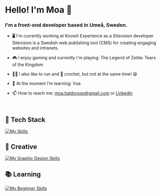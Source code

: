 # Hello! I'm Moa 👋
### I'm a front-end developer based in Umeå, Sweden. 

- 🖥️ I'm currently working at Knowit Experience as a Sitevision developer. Sitevision is a Swedish web publishing tool (CMS) for creating engaging websites and intranets.
  
- 🎮 I enjoy gaming and currently I'm playing: The Legend of Zelda: Tears of the Kingdom
  
- 🏃‍♀️ I also like to run and 🧶 crochet, but not at the same time! 😆
  
- 🌱 At the moment I'm learning: Vue
  
- 📫 How to reach me: moa.haldorson@gmail.com or [LinkedIn](https://www.linkedin.com/in/moa-haldorson/)

<br>

## 🧩 Tech Stack
[![My Skills](https://skillicons.dev/icons?i=html,css,sass,js,react,jquery,git,github,bitbucket&theme=dark)](https://skillicons.dev) <br>
## 🎨 Creative
[![My Graphic Design Skills](https://skillicons.dev/icons?i=figma&theme=dark)](https://skillicons.dev) <br>
## 📚 Learning
[![My Beginner Skills](https://skillicons.dev/icons?i=react&theme=dark)](https://skillicons.dev) <br>
